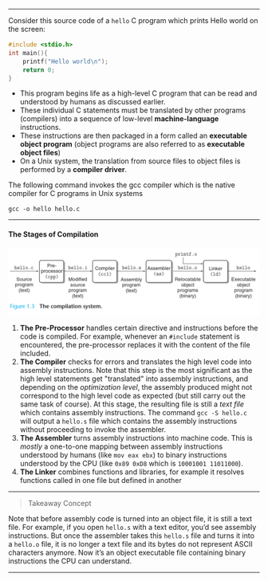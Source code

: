 _______
Consider this source code of a `hello` C program which prints Hello world on the screen:
```c
#include <stdio.h>
int main(){
	printf("Hello world\n");
	return 0;
}
```
- This program begins life as a high-level C program that can be read and understood by humans as discussed earlier.
- These individual C statements must be translated by other programs (compilers) into a sequence of low-level **machine-language** instructions.
- These instructions are then packaged in a form called an **executable object program** (object programs are also referred to as **executable object files**)
- On a Unix system, the translation from source files to object files is performed by a **compiler driver**.

The following command invokes the gcc compiler which is the native compiler for C programs in Unix systems
```
gcc -o hello hello.c
```

_______
#### The Stages of Compilation
![](images/1.2.png)

1. **The Pre-Processor** handles certain directive and instructions before the code is compiled. For example, whenever an `#include` statement is encountered, the pre-processor replaces it with the content of the file included.
2. **The Compiler** checks for errors and translates the high level code into assembly instructions. Note that this step is the most significant as the high level statements get "translated" into assembly instructions, and depending on the *optimization level*, the assembly produced might not correspond to the high level code as expected (but still carry out the same task of course). At this stage, the resulting file is still a *text file* which contains assembly instructions. 
The command `gcc -S hello.c` will output a `hello.s` file which contains the assembly instructions without proceeding to invoke the assembler.
3. **The Assembler** turns assembly instructions into machine code. This is *mostly* a one-to-one mapping between assembly instructions understood by humans (like `mov eax ebx`) to binary instructions understood by the CPU (like `0x89 0xD8` which is `10001001 11011000`).
4. **The Linker** combines functions and libraries, for example it resolves functions called in one file but defined in another
_____

> Takeaway Concept

Note that before assembly code is turned into an object file, it is still a text file. For example, if you open `hello.s` with a text editor, you’d see assembly instructions. But once the assembler takes this `hello.s` file and turns it into a `hello.o` file, it is no longer a text file and its bytes do not represent ASCII characters anymore. Now it’s an object executable file containing binary instructions the CPU can understand.

_______
